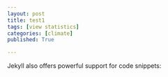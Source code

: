 ```yaml
---
layout: post
title: test1
tags: [view statistics]
categories: [climate]
published: True

---
```


Jekyll also offers powerful support for code snippets:
